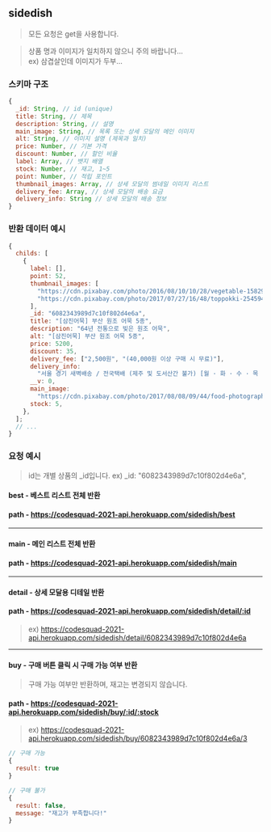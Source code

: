 ## sidedish

> 모든 요청은 get을 사용합니다.

> 상품 명과 이미지가 일치하지 않으니 주의 바랍니다...  
> ex) 삼겹살인데 이미지가 두부...

### 스키마 구조

```js
{
  _id: String, // id (unique)
  title: String, // 제목
  description: String, // 설명
  main_image: String, // 목록 또는 상세 모달의 메인 이미지
  alt: String, // 이미지 설명 (제목과 일치)
  price: Number, // 기본 가격
  discount: Number, // 할인 비율
  label: Array, // 뱃지 배열
  stock: Number, // 재고, 1~5
  point: Number, // 적립 포인트
  thumbnail_images: Array, // 상세 모달의 썸네일 이미지 리스트
  delivery_fee: Array, // 상세 모달의 배송 요금
  delivery_info: String // 상세 모달의 배송 정보
}
```

### 반환 데이터 예시

```javascript
{
  childs: [
    {
      label: [],
      point: 52,
      thumbnail_images: [
        "https://cdn.pixabay.com/photo/2016/08/10/10/28/vegetable-1582920__340.jpg",
        "https://cdn.pixabay.com/photo/2017/07/27/16/48/toppokki-2545943__340.jpg",
      ],
      _id: "6082343989d7c10f802d4e6a",
      title: "[삼진어묵] 부산 원조 어묵 5종",
      description: "64년 전통으로 빚은 원조 어묵",
      alt: "[삼진어묵] 부산 원조 어묵 5종",
      price: 5200,
      discount: 35,
      delivery_fee: ["2,500원", "(40,000원 이상 구매 시 무료)"],
      delivery_info:
        "서울 경기 새벽배송 / 전국택배 (제주 및 도서산간 불가) [월 · 화 · 수 · 목 · 금 · 토] 수령 가능한 상품입니다",
      __v: 0,
      main_image:
        "https://cdn.pixabay.com/photo/2017/08/08/09/44/food-photography-2610865__340.jpg",
      stock: 5,
    },
  ];
  // ...
}
```

### 요청 예시

> id는 개별 상품의 _id입니다. 
> ex) _id: "6082343989d7c10f802d4e6a",

#### **best** - 베스트 리스트 전체 반환

#### path - https://codesquad-2021-api.herokuapp.com/sidedish/best

---

#### main - 메인 리스트 전체 반환

#### path - https://codesquad-2021-api.herokuapp.com/sidedish/main

---

#### detail - 상세 모달용 디테일 반환

#### path - https://codesquad-2021-api.herokuapp.com/sidedish/detail/:id  
> ex) https://codesquad-2021-api.herokuapp.com/sidedish/detail/6082343989d7c10f802d4e6a  

---

#### buy - 구매 버튼 클릭 시 구매 가능 여부 반환

> 구매 가능 여부만 반환하며, 재고는 변경되지 않습니다.

#### path - https://codesquad-2021-api.herokuapp.com/sidedish/buy/:id/:stock  
> ex) https://codesquad-2021-api.herokuapp.com/sidedish/buy/6082343989d7c10f802d4e6a/3

```js
// 구매 가능
{
  result: true
}

// 구매 불가
{
  result: false,
  message: "재고가 부족합니다!"
}
```
